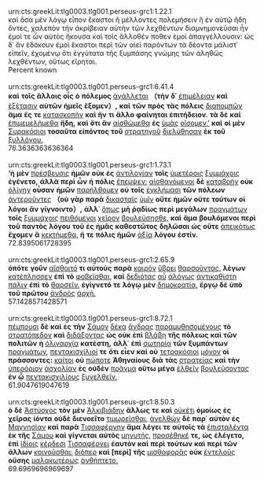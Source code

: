 urn:cts:greekLit:tlg0003.tlg001.perseus-grc1:1.22.1<br>
καὶ ὅσα μὲν λόγῳ εἶπον ἕκαστοι ἢ μέλλοντες πολεμήσειν ἢ ἐν αὐτῷ ἤδη ὄντες, χαλεπὸν τὴν ἀκρίβειαν αὐτὴν τῶν λεχθέντων διαμνημονεῦσαι ἦν ἐμοί τε ὧν αὐτὸς ἤκουσα καὶ τοῖς ἄλλοθέν ποθεν ἐμοὶ ἀπαγγέλλουσιν: ὡς δ᾽ ἂν ἐδόκουν ἐμοὶ ἕκαστοι περὶ τῶν αἰεὶ παρόντων τὰ δέοντα μάλιστ᾽ εἰπεῖν, ἐχομένῳ ὅτι ἐγγύτατα τῆς ξυμπάσης γνώμης τῶν ἀληθῶς λεχθέντων, οὕτως εἴρηται.<br>
Percent known<br><br>
urn:cts:greekLit:tlg0003.tlg001.perseus-grc1:6.41.4<br>
**καὶ** **τοῖς** **ἄλλοις** **οἷς** **ὁ** **πόλεμος** [ἀγάλλεται](http://www.perseus.tufts.edu/hopper/morph?l=ἀγάλλεται&la=greek#lexicon) **（τὴν** **δ᾽** [ἐπιμέλειαν](http://www.perseus.tufts.edu/hopper/morph?l=ἐπιμέλειαν&la=greek#lexicon) **καὶ** [ἐξέτασιν](http://www.perseus.tufts.edu/hopper/morph?l=ἐξέτασιν&la=greek#lexicon) **αὐτῶν** **ἡμεῖς** **ἕξομεν）,** **καὶ** **τῶν** **πρὸς** **τὰς** **πόλεις** [διαπομπῶν](http://www.perseus.tufts.edu/hopper/morph?l=διαπομπῶν&la=greek#lexicon) **ἅμα** **ἔς** **τε** [κατασκοπὴν](http://www.perseus.tufts.edu/hopper/morph?l=κατασκοπὴν&la=greek#lexicon) **καὶ** **ἤν** **τι** **ἄλλο** **φαίνηται** **ἐπιτήδειον.** **τὰ** **δὲ** **καὶ** [ἐπιμεμελήμεθα](http://www.perseus.tufts.edu/hopper/morph?l=ἐπιμεμελήμεθα&la=greek#lexicon) **ἤδη,** **καὶ** **ὅτι** **ἂν** [αἰσθώμεθα](http://www.perseus.tufts.edu/hopper/morph?l=αἰσθώμεθα&la=greek#lexicon) **ἐς** [ὑμᾶς](http://www.perseus.tufts.edu/hopper/morph?l=ὑμᾶς&la=greek#lexicon) [οἴσομεν.’](http://www.perseus.tufts.edu/hopper/morph?l=οἴσομεν.’&la=greek#lexicon) **καὶ** **οἱ** **μὲν** [Συρακόσιοι](http://www.perseus.tufts.edu/hopper/morph?l=Συρακόσιοι&la=greek#lexicon) **τοσαῦτα** **εἰπόντος** **τοῦ** [στρατηγοῦ](http://www.perseus.tufts.edu/hopper/morph?l=στρατηγοῦ&la=greek#lexicon) [διελύθησαν](http://www.perseus.tufts.edu/hopper/morph?l=διελύθησαν&la=greek#lexicon) **ἐκ** **τοῦ** [ξυλλόγου.](http://www.perseus.tufts.edu/hopper/morph?l=ξυλλόγου.&la=greek#lexicon)<br>
76.3636363636364<br><br>
urn:cts:greekLit:tlg0003.tlg001.perseus-grc1:1.73.1<br>
**‘ἡ** **μὲν** [πρέσβευσις](http://www.perseus.tufts.edu/hopper/morph?l=πρέσβευσις&la=greek#lexicon) **ἡμῶν** **οὐκ** **ἐς** [ἀντιλογίαν](http://www.perseus.tufts.edu/hopper/morph?l=ἀντιλογίαν&la=greek#lexicon) **τοῖς** [ὑμετέροις](http://www.perseus.tufts.edu/hopper/morph?l=ὑμετέροις&la=greek#lexicon) [ξυμμάχοις](http://www.perseus.tufts.edu/hopper/morph?l=ξυμμάχοις&la=greek#lexicon) **ἐγένετο,** **ἀλλὰ** **περὶ** **ὧν** **ἡ** **πόλις** [ἔπεμψεν:](http://www.perseus.tufts.edu/hopper/morph?l=ἔπεμψεν:&la=greek#lexicon) [αἰσθανόμενοι](http://www.perseus.tufts.edu/hopper/morph?l=αἰσθανόμενοι&la=greek#lexicon) **δὲ** [καταβοὴν](http://www.perseus.tufts.edu/hopper/morph?l=καταβοὴν&la=greek#lexicon) **οὐκ** [ὀλίγην](http://www.perseus.tufts.edu/hopper/morph?l=ὀλίγην&la=greek#lexicon) **οὖσαν** **ἡμῶν** [παρήλθομεν](http://www.perseus.tufts.edu/hopper/morph?l=παρήλθομεν&la=greek#lexicon) **οὐ** **τοῖς** [ἐγκλήμασι](http://www.perseus.tufts.edu/hopper/morph?l=ἐγκλήμασι&la=greek#lexicon) **τῶν** **πόλεων** [ἀντεροῦντες](http://www.perseus.tufts.edu/hopper/morph?l=ἀντεροῦντες&la=greek#lexicon) **（οὐ** **γὰρ** **παρὰ** [δικασταῖς](http://www.perseus.tufts.edu/hopper/morph?l=δικασταῖς&la=greek#lexicon) [ὑμῖν](http://www.perseus.tufts.edu/hopper/morph?l=ὑμῖν&la=greek#lexicon) **οὔτε** **ἡμῶν** **οὔτε** **τούτων** **οἱ** **λόγοι** **ἂν** **γίγνοιντο）,** **ἀλλ᾽** [ὅπως](http://www.perseus.tufts.edu/hopper/morph?l=ὅπως&la=greek#lexicon) **μὴ** **ῥᾳδίως** **περὶ** **μεγάλων** [πραγμάτων](http://www.perseus.tufts.edu/hopper/morph?l=πραγμάτων&la=greek#lexicon) **τοῖς** [ξυμμάχοις](http://www.perseus.tufts.edu/hopper/morph?l=ξυμμάχοις&la=greek#lexicon) [πειθόμενοι](http://www.perseus.tufts.edu/hopper/morph?l=πειθόμενοι&la=greek#lexicon) [χεῖρον](http://www.perseus.tufts.edu/hopper/morph?l=χεῖρον&la=greek#lexicon) [βουλεύσησθε,](http://www.perseus.tufts.edu/hopper/morph?l=βουλεύσησθε,&la=greek#lexicon) **καὶ** **ἅμα** **βουλόμενοι** **περὶ** **τοῦ** **παντὸς** **λόγου** **τοῦ** **ἐς** **ἡμᾶς** **καθεστῶτος** **δηλῶσαι** **ὡς** **οὔτε** [ἀπεικότως](http://www.perseus.tufts.edu/hopper/morph?l=ἀπεικότως&la=greek#lexicon) **ἔχομεν** **ἃ** [κεκτήμεθα,](http://www.perseus.tufts.edu/hopper/morph?l=κεκτήμεθα,&la=greek#lexicon) **ἥ** **τε** **πόλις** **ἡμῶν** [ἀξία](http://www.perseus.tufts.edu/hopper/morph?l=ἀξία&la=greek#lexicon) **λόγου** **ἐστίν.**<br>
72.8395061728395<br><br>
urn:cts:greekLit:tlg0003.tlg001.perseus-grc1:2.65.9<br>
**ὁπότε** **γοῦν** [αἴσθοιτό](http://www.perseus.tufts.edu/hopper/morph?l=αἴσθοιτό&la=greek#lexicon) **τι** **αὐτοὺς** **παρὰ** [καιρὸν](http://www.perseus.tufts.edu/hopper/morph?l=καιρὸν&la=greek#lexicon) [ὕβρει](http://www.perseus.tufts.edu/hopper/morph?l=ὕβρει&la=greek#lexicon) [θαρσοῦντας,](http://www.perseus.tufts.edu/hopper/morph?l=θαρσοῦντας,&la=greek#lexicon) **λέγων** [κατέπλησσεν](http://www.perseus.tufts.edu/hopper/morph?l=κατέπλησσεν&la=greek#lexicon) **ἐπὶ** **τὸ** [φοβεῖσθαι,](http://www.perseus.tufts.edu/hopper/morph?l=φοβεῖσθαι,&la=greek#lexicon) **καὶ** [δεδιότας](http://www.perseus.tufts.edu/hopper/morph?l=δεδιότας&la=greek#lexicon) [αὖ](http://www.perseus.tufts.edu/hopper/morph?l=αὖ&la=greek#lexicon) [ἀλόγως](http://www.perseus.tufts.edu/hopper/morph?l=ἀλόγως&la=greek#lexicon) [ἀντικαθίστη](http://www.perseus.tufts.edu/hopper/morph?l=ἀντικαθίστη&la=greek#lexicon) [πάλιν](http://www.perseus.tufts.edu/hopper/morph?l=πάλιν&la=greek#lexicon) **ἐπὶ** **τὸ** [θαρσεῖν.](http://www.perseus.tufts.edu/hopper/morph?l=θαρσεῖν.&la=greek#lexicon) **ἐγίγνετό** **τε** **λόγῳ** **μὲν** [δημοκρατία,](http://www.perseus.tufts.edu/hopper/morph?l=δημοκρατία,&la=greek#lexicon) **ἔργῳ** **δὲ** **ὑπὸ** **τοῦ** **πρώτου** [ἀνδρὸς](http://www.perseus.tufts.edu/hopper/morph?l=ἀνδρὸς&la=greek#lexicon) [ἀρχή.](http://www.perseus.tufts.edu/hopper/morph?l=ἀρχή.&la=greek#lexicon)<br>
57.1428571428571<br><br>
urn:cts:greekLit:tlg0003.tlg001.perseus-grc1:8.72.1<br>
[πέμπουσι](http://www.perseus.tufts.edu/hopper/morph?l=πέμπουσι&la=greek#lexicon) **δὲ** **καὶ** **ἐς** **τὴν** [Σάμον](http://www.perseus.tufts.edu/hopper/morph?l=Σάμον&la=greek#lexicon) [δέκα](http://www.perseus.tufts.edu/hopper/morph?l=δέκα&la=greek#lexicon) [ἄνδρας](http://www.perseus.tufts.edu/hopper/morph?l=ἄνδρας&la=greek#lexicon) [παραμυθησομένους](http://www.perseus.tufts.edu/hopper/morph?l=παραμυθησομένους&la=greek#lexicon) **τὸ** [στρατόπεδον](http://www.perseus.tufts.edu/hopper/morph?l=στρατόπεδον&la=greek#lexicon) **καὶ** [διδάξοντας](http://www.perseus.tufts.edu/hopper/morph?l=διδάξοντας&la=greek#lexicon) **ὡς** **οὐκ** **ἐπὶ** [βλάβῃ](http://www.perseus.tufts.edu/hopper/morph?l=βλάβῃ&la=greek#lexicon) **τῆς** **πόλεως** **καὶ** **τῶν** **πολιτῶν** **ἡ** [ὀλιγαρχία](http://www.perseus.tufts.edu/hopper/morph?l=ὀλιγαρχία&la=greek#lexicon) **κατέστη,** **ἀλλ᾽** **ἐπὶ** [σωτηρίᾳ](http://www.perseus.tufts.edu/hopper/morph?l=σωτηρίᾳ&la=greek#lexicon) **τῶν** **ξυμπάντων** [πραγμάτων,](http://www.perseus.tufts.edu/hopper/morph?l=πραγμάτων,&la=greek#lexicon) [πεντακισχίλιοί](http://www.perseus.tufts.edu/hopper/morph?l=πεντακισχίλιοί&la=greek#lexicon) **τε** **ὅτι** **εἶεν** **καὶ** **οὐ** [τετρακόσιοι](http://www.perseus.tufts.edu/hopper/morph?l=τετρακόσιοι&la=greek#lexicon) [μόνον](http://www.perseus.tufts.edu/hopper/morph?l=μόνον&la=greek#lexicon) **οἱ** **πράσσοντες:** [καίτοι](http://www.perseus.tufts.edu/hopper/morph?l=καίτοι&la=greek#lexicon) **οὐ** [πώποτε](http://www.perseus.tufts.edu/hopper/morph?l=πώποτε&la=greek#lexicon) **Ἀθηναίους** **διὰ** **τὰς** [στρατείας](http://www.perseus.tufts.edu/hopper/morph?l=στρατείας&la=greek#lexicon) **καὶ** **τὴν** [ὑπερόριον](http://www.perseus.tufts.edu/hopper/morph?l=ὑπερόριον&la=greek#lexicon) [ἀσχολίαν](http://www.perseus.tufts.edu/hopper/morph?l=ἀσχολίαν&la=greek#lexicon) **ἐς** **οὐδὲν** [πρᾶγμα](http://www.perseus.tufts.edu/hopper/morph?l=πρᾶγμα&la=greek#lexicon) **οὕτω** **μέγα** [ἐλθεῖν](http://www.perseus.tufts.edu/hopper/morph?l=ἐλθεῖν&la=greek#lexicon) [βουλεύσοντας](http://www.perseus.tufts.edu/hopper/morph?l=βουλεύσοντας&la=greek#lexicon) **ἐν** **ᾧ** [πεντακισχιλίους](http://www.perseus.tufts.edu/hopper/morph?l=πεντακισχιλίους&la=greek#lexicon) [ξυνελθεῖν.](http://www.perseus.tufts.edu/hopper/morph?l=ξυνελθεῖν.&la=greek#lexicon)<br>
61.9047619047619<br><br>
urn:cts:greekLit:tlg0003.tlg001.perseus-grc1:8.50.3<br>
**ὁ** **δὲ** [Ἀστύοχος](http://www.perseus.tufts.edu/hopper/morph?l=Ἀστύοχος&la=greek#lexicon) **τὸν** **μὲν** [Ἀλκιβιάδην](http://www.perseus.tufts.edu/hopper/morph?l=Ἀλκιβιάδην&la=greek#lexicon) **ἄλλως** **τε** **καὶ** [οὐκέτι](http://www.perseus.tufts.edu/hopper/morph?l=οὐκέτι&la=greek#lexicon) **ὁμοίως** **ἐς** **χεῖρας** **ἰόντα** **οὐδὲ** **διενοεῖτο** [τιμωρεῖσθαι,](http://www.perseus.tufts.edu/hopper/morph?l=τιμωρεῖσθαι,&la=greek#lexicon) [ἀνελθὼν](http://www.perseus.tufts.edu/hopper/morph?l=ἀνελθὼν&la=greek#lexicon) **δὲ** **παρ᾽** **αὐτὸν** **ἐς** [Μαγνησίαν](http://www.perseus.tufts.edu/hopper/morph?l=Μαγνησίαν&la=greek#lexicon) **καὶ** **παρὰ** [Τισσαφέρνην](http://www.perseus.tufts.edu/hopper/morph?l=Τισσαφέρνην&la=greek#lexicon) **ἅμα** **λέγει** **τε** **αὐτοῖς** **τὰ** [ἐπισταλέντα](http://www.perseus.tufts.edu/hopper/morph?l=ἐπισταλέντα&la=greek#lexicon) **ἐκ** **τῆς** [Σάμου](http://www.perseus.tufts.edu/hopper/morph?l=Σάμου&la=greek#lexicon) **καὶ** **γίγνεται** **αὐτὸς** [μηνυτής,](http://www.perseus.tufts.edu/hopper/morph?l=μηνυτής,&la=greek#lexicon) [προσέθηκέ](http://www.perseus.tufts.edu/hopper/morph?l=προσέθηκέ&la=greek#lexicon) **τε,** **ὡς** **ἐλέγετο,** **ἐπὶ** [ἰδίοις](http://www.perseus.tufts.edu/hopper/morph?l=ἰδίοις&la=greek#lexicon) [κέρδεσι](http://www.perseus.tufts.edu/hopper/morph?l=κέρδεσι&la=greek#lexicon) [Τισσαφέρνει](http://www.perseus.tufts.edu/hopper/morph?l=Τισσαφέρνει&la=greek#lexicon) **ἑαυτὸν** **καὶ** **περὶ** **τούτων** **καὶ** **περὶ** **τῶν** **ἄλλων** [κοινοῦσθαι:](http://www.perseus.tufts.edu/hopper/morph?l=κοινοῦσθαι:&la=greek#lexicon) [διόπερ](http://www.perseus.tufts.edu/hopper/morph?l=διόπερ&la=greek#lexicon) **καὶ** **[περὶ]** **τῆς** [μισθοφορᾶς](http://www.perseus.tufts.edu/hopper/morph?l=μισθοφορᾶς&la=greek#lexicon) **οὐκ** [ἐντελοῦς](http://www.perseus.tufts.edu/hopper/morph?l=ἐντελοῦς&la=greek#lexicon) **οὔσης** [μαλακωτέρως](http://www.perseus.tufts.edu/hopper/morph?l=μαλακωτέρως&la=greek#lexicon) [ἀνθήπτετο.](http://www.perseus.tufts.edu/hopper/morph?l=ἀνθήπτετο.&la=greek#lexicon)<br>
69.6969696969697<br><br>
